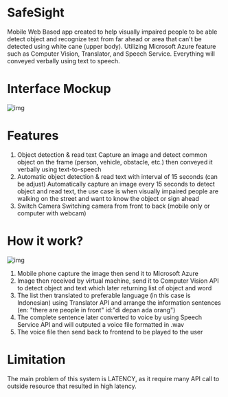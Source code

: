 # SafeSight
Mobile Web Based app created to help visually impaired people to be able detect object and recognize text from far ahead or area that can't be detected using white cane (upper body). Utilizing Microsoft Azure feature such as Computer Vision, Translator, and Speech Service. Everything will conveyed verbally using text to speech.
# Interface Mockup
![img](https://drive.google.com/uc?export=view&id=1QRWupxoHAJ4dk0M69jcKVq77iRjd5K6n)  
# Features
1. Object detection & read text
Capture an image and detect common object on the frame (person, vehicle, obstacle, etc.) then conveyed it verbally using text-to-speech
2. Automatic object detection & read text with interval of 15 seconds (can be adjust)
Automatically capture an image every 15 seconds to detect object and read text, the use case is when visually impaired people are walking on the street and want to know the object or sign ahead
3. Switch Camera
Switching camera from front to back (mobile only or computer with webcam)
# How it work?
![img](https://drive.google.com/uc?export=view&id=1Z9hIWefRVt93Bh_nzdMvBmTVDjBU1JLJ)  
1. Mobile phone capture the image then send it to Microsoft Azure
2. Image then received by virtual machine, send it to Computer Vision API to detect object and text which later returning list of object and word
3. The list then translated to preferable language (in this case is Indonesian) using Translator API and arrange the information sentences (en: "there are people in front" id:"di depan ada orang")
4. The complete sentence later converted to voice by using Speech Service API and will outputed a voice file formatted in .wav
5. The voice file then send back to frontend to be played to the user
# Limitation
The main problem of this system is LATENCY, as it require many API call to outside resource that resulted in high latency.
